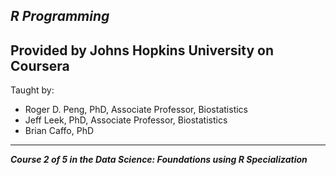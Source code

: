 ## ***R Programming***

Provided by Johns Hopkins University on Coursera
---------------------------
Taught by:      
- Roger D. Peng, PhD, Associate Professor, Biostatistics         
- Jeff Leek, PhD, Associate Professor, Biostatistics           
- Brian Caffo, PhD                 
--------------------
***Course 2 of 5 in the Data Science: Foundations using R Specialization***
